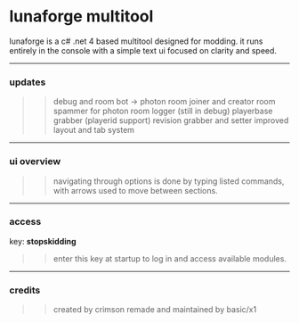 # lunaforge multitool

lunaforge is a c# .net 4 based multitool designed for modding.
it runs entirely in the console with a simple text ui focused on clarity and speed.

---

### updates

>> debug and room bot → photon room joiner and creator
>> room spammer for photon
>> room logger (still in debug)
>> playerbase grabber (playerid support)
>> revision grabber and setter
>> improved layout and tab system

---

### ui overview

>> navigating through options is done by typing listed commands, with arrows used to move between sections.

---

### access

key: **stopskidding**  
>> enter this key at startup to log in and access available modules.

---

### credits

>> created by crimson
>> remade and maintained by basic/x1
